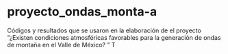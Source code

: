 # proyecto_ondas_monta-a
Códigos y resultados que se usaron en la elaboración de el proyecto ”¿Existen condiciones atmosféricas favorables para la generación de ondas de montaña en el Valle de México? ” T
